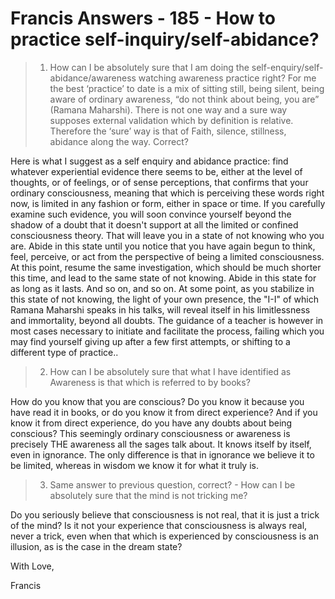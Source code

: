 # Francis Answers - 185 - How to practice self-inquiry/self-abidance?

>1. How can I be absolutely sure that I am doing the self-enquiry/self-abidance/awareness watching awareness practice right? For me the best ‘practice’ to date is a mix of sitting still, being silent, being aware of ordinary awareness, “do not think about being, you are” (Ramana Maharshi). There is not one way and a sure way supposes external validation which by definition is relative. Therefore the ‘sure’ way is that of Faith, silence, stillness, abidance along the way. Correct?

Here is what I suggest as a self enquiry and abidance practice: find whatever experiential evidence there seems to be, either at the level of thoughts, or of feelings, or of sense perceptions, that confirms that your ordinary consciousness, meaning that which is perceiving these words right now, is limited in any fashion or form, either in space or time. If you carefully examine such evidence, you will soon convince yourself beyond the shadow of a doubt that it doesn't support at all the limited or confined consciousness theory. That will leave you in a state of not knowing who you are. Abide in this state until you notice that you have again begun to think, feel, perceive, or act from the perspective of being a limited consciousness. At this point, resume the same investigation, which should be much shorter this time, and lead to the same state of not knowing. Abide in this state for as long as it lasts. And so on, and so on. At some point, as you stabilize in this state of not knowing, the light of your own presence, the "I-I" of which Ramana Maharshi speaks in his talks, will reveal itself in his limitlessness and immortality, beyond all doubts. The guidance of a teacher is however in most cases necessary to initiate and facilitate the process, failing which you may find yourself giving up after a few first attempts, or shifting to a different type of practice..

>2. How can I be absolutely sure that what I have identified as Awareness is that which is referred to by books?

How do you know that you are conscious? Do you know it because you have read it in books, or do you know it from direct experience? And if you know it from direct experience, do you have any doubts about being conscious? This seemingly ordinary consciousness or awareness is precisely THE awareness all the sages talk about. It knows itself by itself, even in ignorance. The only difference is that in ignorance we believe it to be limited, whereas in wisdom we know it for what it truly is.

>3. Same answer to previous question, correct? - How can I be absolutely sure that the mind is not tricking me?

Do you seriously believe that consciousness is not real, that it is just a trick of the mind? Is it not your experience that consciousness is always real, never a trick, even when that which is experienced by consciousness is an illusion, as is the case in the dream state?

With Love,

Francis


